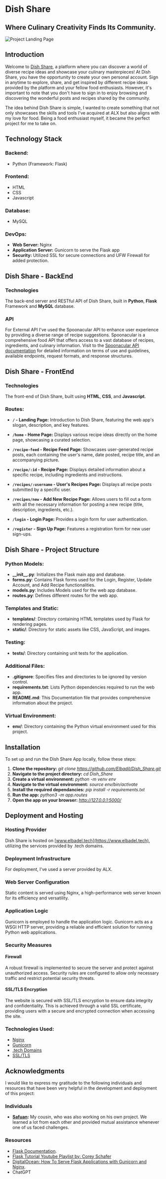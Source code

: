 # Dish Share
## Where Culinary Creativity Finds Its Community.
![Project Landing Page](https://github.com/Elbadil/Dish_Share/raw/master/app/static/images/landing-page.jpg)
## Introduction
Welcome to [Dish Share](https://www.elbadel.tech), a platform where you can discover a world of diverse recipe ideas and showcase your culinary masterpieces!
At Dish Share, you have the opportunity to create your own personal account. Sign in anytime to explore, share, and get inspired by different recipe ideas provided by the platform and your fellow food enthusiasts. However, it's important to note that you don't have to sign in to enjoy browsing and discovering the wonderful posts and recipes shared by the community.

The idea behind Dish Share is simple, I wanted to create something that not only showcases the skills and tools I've acquired at ALX but also aligns with my love for food. Being a food enthusiast myself, it became the perfect project for me to take on.

## Technology Stack
### Backend:
* Python (Framework: Flask)

### Frontend:
* HTML
* CSS
* Javascript

### Database:
* MySQL

### DevOps:
* **Web Server:** Nginx
* **Application Server:** Gunicorn to serve the Flask app
* **Security:** Utilized SSL for secure connections and UFW Firewall for added protection.

## Dish Share - BackEnd
### Technologies
The back-end server and RESTful API of Dish Share, built in **Python**, **Flask** Framework and **MySQL** database.

### API
For External API I've used the Spoonacular API to enhance user experience by providing a diverse range of recipe suggestions. Spoonacular is a comprehensive food API that offers access to a vast database of recipes, ingredients, and culinary information.
Visit to the [Spoonacular API documentation](https://spoonacular.com/food-api/docs) for detailed information on terms of use and guidelines, available endpoints, request formats, and response structures.

## Dish Share - FrontEnd
### Technologies
The front-end of Dish Share, built using **HTML**, **CSS**, and **Javascript**.

### Routes:

- **`/` - Landing Page:**
  Introduction to Dish Share, featuring the web app's slogan, description, and key features.

- **`/home` - Home Page:**
  Displays various recipe ideas directly on the home page, showcasing a curated selection.

- **`/recipe-feed` - Recipe Feed Page:**
  Showcases user-generated recipe posts, each containing the user's name, date posted, recipe title, and an accompanying picture.

- **`/recipe/:id` - Recipe Page:**
  Displays detailed information about a specific recipe, including ingredients and instructions.

- **`/recipes/:username` - User's Recipes Page:**
  Displays all recipe posts submitted by a specific user.

- **`/recipes/new` - Add New Recipe Page:**
  Allows users to fill out a form with all the necessary information for posting a new recipe (title, description, ingredients, etc.).

- **`/login` - Login Page:**
  Provides a login form for user authentication.

- **`/register` - Sign Up Page:**
  Features a registration form for new user sign-ups.

## Dish Share - Project Structure
### Python Models:
   - **\_\_init\_\_.py**: Initializes the Flask main app and database.
   - **forms.py**: Contains Flask forms used for the Login, Register, Update Account, and Add Recipe functionalities.
   - **models.py**: Includes Models used for the web app database.
   - **routes.py**: Defines different routes for the web app.

### Templates and Static:
   - **templates/**: Directory containing HTML templates used by Flask for rendering pages.
   - **static/**: Directory for static assets like CSS, JavaScript, and images.

### Testing:
   - **tests/**: Directory containing unit tests for the application.

### Additional Files:
   - **.gitignore**: Specifies files and directories to be ignored by version control.
   - **requirements.txt**: Lists Python dependencies required to run the web app.
   - **README.md**: This Documentation file that provides comprehensive information about the project.

### Virtual Environment:
   - **env/**: Directory containing the Python virtual environment used for this project.

## Installation
To set up and run the Dish Share App locally, follow these steps:
   1. **Clone the repository:** *git clone https://github.com/Elbadil/Dish_Share.git*  
   2. **Navigate to the project directory:** *cd Dish_Share*
   3. **Create a virtual environment:** *python -m venv env*
   4. **Navigate to the virtual environment:** *source env/bin/activate*
   5. **Install the required dependancies:** *pip install -r requirements.txt*
   6. **Run the app:** *python3 -m app.routes*
   7. **Open the app on your browser:** *http://127.0.0.1:5000/*

## Deployment and Hosting

### Hosting Provider
Dish Share is hosted on [www.elbadel.tech](https://www.elbadel.tech), utilizing the services provided by .tech domains.

### Deployment Infrastructure
For deployment, I've used a server provided by ALX.

### Web Server Configuration
Static content is served using Nginx, a high-performance web server known for its efficiency and versatility.

### Application Logic
Gunicorn is employed to handle the application logic. Gunicorn acts as a WSGI HTTP server, providing a reliable and efficient solution for running Python web applications.

### Security Measures

#### Firewall
A robust firewall is implemented to secure the server and protect against unauthorized access. Security rules are configured to allow only necessary traffic and restrict potential security threats.

#### SSL/TLS Encryption
The website is secured with SSL/TLS encryption to ensure data integrity and confidentiality. This is achieved through a valid SSL certificate, providing users with a secure and encrypted connection when accessing the site.

### Technologies Used:
- [Nginx](https://www.nginx.com/)
- [Gunicorn](https://gunicorn.org/)
- [.tech Domains](https://get.tech/)
- [SSL/TLS](https://en.wikipedia.org/wiki/Transport_Layer_Security)

## Acknowledgments
I would like to express my gratitude to the following individuals and resources that have been very helpful in the development and deployment of this project:

### Individuals
   - **[Safuan](https://github.com/Safuan04):** My cousin, who was also working on his own project. We learned a lot from each other and provided mutual assistance whenever one of us faced challenges.

### Resources
   - [Flask Documentation](https://flask.palletsprojects.com/en/3.0.x/tutorial/).
   - [Flask Tutorial Youtube Playlist by: Corey Schafer](https://www.youtube.com/watch?v=MwZwr5Tvyxo&list=PL-osiE80TeTs4UjLw5MM6OjgkjFeUxCYH&ab_channel=CoreySchafer)
   - [DigitalOcean: How To Serve Flask Applications with Gunicorn and Nginx](https://www.digitalocean.com/community/tutorials/how-to-serve-flask-applications-with-gunicorn-and-nginx-on-ubuntu-16-04).
   - ChatGPT

<!-- ## License
This project is licensed under the [MIT License] - see the [LICENSE](LICENSE) file for details. -->


<!-- 1. **Database Setup:**
   - Created a MySQL database and user to store web app data.

2. **Authentication System:**
   - Implemented user login and registration forms for secure authentication.

3. **User's Account:**
   - Created an account form where users can update their information(Profile Picture, Username, Email)

4. **Recipe Posting Functionality:**
   - Added a post recipe form to allow users to share their favorite recipes with the community.

5. **External API Integration:**
   - Integrated the Spoonacular API to enhance user experience:
      - Implemented a search bar for users to discover recipes easily.
      - Showcased trending recipes on the home page for current popular choices.
      - Created an "Explore Recipes" section, utilizing the Spoonacular API to provide users with a diverse range of recipe suggestions.

### Frontend:
1. **Navigation Bar:**
   - Created a navigation bar where the Dish Share logo is aligned on the left, and on the right, defined different sections provided by the web app.

2. **Form Pages:**
   - Implemented a consistent style and design for the web app forms.

3. **Main Pages:**
   * **Landing Page:**
      - Divided the landing page into two main sections:
         + **First Section:**
            - Introduction to the web app with its slogan, description, a picture of several dishes, and two buttons: One to navigate to the home, and the other to navigate to the add recipe page where the user can describe and post his recipes.
         + **Second Section:**
            - Description of the different features that the web app provides to its users.
   * **Home Page:**
      - The home page is also divided into two main sections:
         + **First Section:**
            - **Featured Dish:** Showcased an easy-to-make and delicious main dish to attract users.
            - **Trending Recipes:** Highlighted trending recipes provided by the Spoonacular API.
         + **Second Section:**
            - Added an "Explore Recipes" section, utilizing the Spoonacular API to allow users to discover various recipes directly from the home page.
   * **Recipe Feed:**
      - The Recipe Feed page is designed as articles where every article is a recipe post by the user that contains the name of the user, date posted, recipe's title, and recipe's picture. It is ordered from the latest to the oldest. I defined 5 posts for a maximum number of posts per page. Users can navigate from page to page using number buttons at the bottom of the page. -->
<!-- 
      - To get the full recipe with its ingredients and intructions, you can just click the title or the image or a link that says full recipe to navigate to the page of the full recipe. -->

